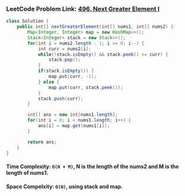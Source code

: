 ### LeetCode Problem Link: [496. Next Greater Element I](https://leetcode.com/problems/next-greater-element-i/description/)

```java
class Solution {
    public int[] nextGreaterElement(int[] nums1, int[] nums2) {
        Map<Integer, Integer> map = new HashMap<>();
        Stack<Integer> stack = new Stack<>();
        for(int i = nums2.length - 1; i >= 0; i--) {
            int curr = nums2[i];
            while(!stack.isEmpty() && stack.peek() <= curr) {
                stack.pop();
            }
            if(stack.isEmpty()) {
                map.put(curr, -1);
            } else {
                map.put(curr, stack.peek());
            }
            stack.push(curr);
        }

        int[] ans = new int[nums1.length];
        for(int i = 0; i < nums1.length; i++) {
            ans[i] = map.get(nums1[i]);
        }

        return ans;
    }
}
```

#### Time Complexity: `O(N + M)`, N is the length of the nums2 and M is the length of nums1.

#### Space Compelxity: `O(N)`, using stack and map.
